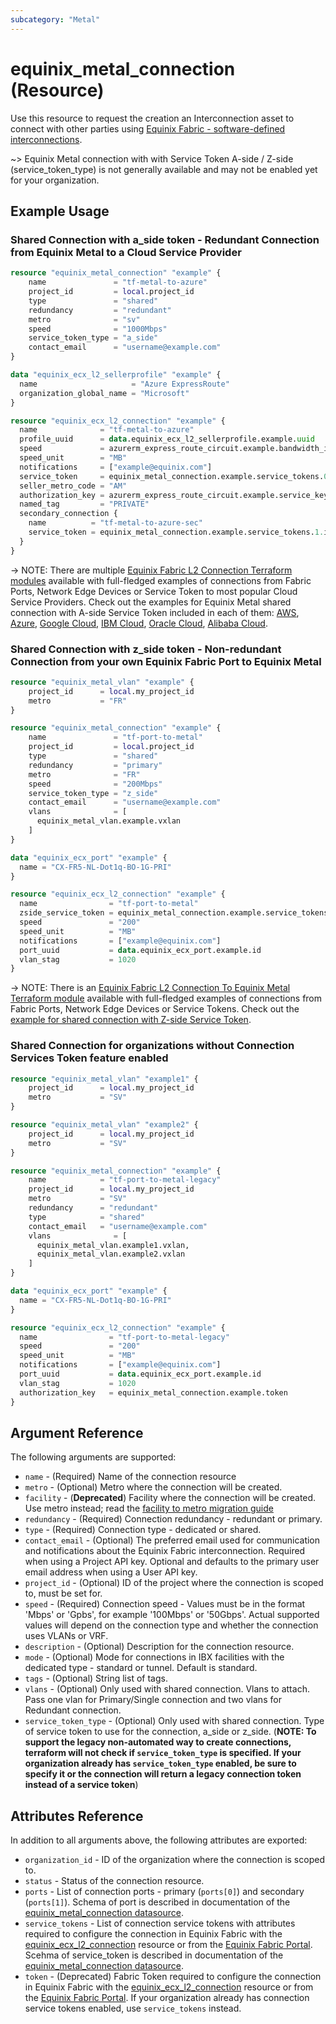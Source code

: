 ```yaml
---
subcategory: "Metal"
---
```


# equinix_metal_connection (Resource)

Use this resource to request the creation an Interconnection asset to connect with other parties using [Equinix Fabric - software-defined interconnections](https://metal.equinix.com/developers/docs/networking/fabric/).

~> Equinix Metal connection with with Service Token A-side / Z-side (service_token_type) is not generally available and may not be enabled yet for your organization.

## Example Usage

### Shared Connection with a_side token - Redundant Connection from Equinix Metal to a Cloud Service Provider

```terraform
resource "equinix_metal_connection" "example" {
    name               = "tf-metal-to-azure"
    project_id         = local.project_id
    type               = "shared"
    redundancy         = "redundant"
    metro              = "sv"
    speed              = "1000Mbps"
    service_token_type = "a_side"
    contact_email      = "username@example.com"
}

data "equinix_ecx_l2_sellerprofile" "example" {
  name                     = "Azure ExpressRoute"
  organization_global_name = "Microsoft"
}

resource "equinix_ecx_l2_connection" "example" {
  name              = "tf-metal-to-azure"
  profile_uuid      = data.equinix_ecx_l2_sellerprofile.example.uuid
  speed             = azurerm_express_route_circuit.example.bandwidth_in_mbps
  speed_unit        = "MB"
  notifications     = ["example@equinix.com"]
  service_token     = equinix_metal_connection.example.service_tokens.0.id
  seller_metro_code = "AM"
  authorization_key = azurerm_express_route_circuit.example.service_key
  named_tag         = "PRIVATE"
  secondary_connection {
    name          = "tf-metal-to-azure-sec"
    service_token = equinix_metal_connection.example.service_tokens.1.id
  }
}
```

-> NOTE: There are multiple [Equinix Fabric L2 Connection Terraform modules](https://registry.terraform.io/search/modules?namespace=equinix-labs&q=fabric-connection) available with full-fledged examples of connections from Fabric Ports, Network Edge Devices or Service Token to most popular Cloud Service Providers. Check out the examples for Equinix Metal shared connection with A-side Service Token included in each of them: [AWS](https://registry.terraform.io/modules/equinix-labs/fabric-connection-aws/equinix/latest/examples/service-token-metal-to-aws-connection), [Azure](https://registry.terraform.io/modules/equinix-labs/fabric-connection-azure/equinix/latest/examples/service-token-metal-to-azure-connection), [Google Cloud](https://registry.terraform.io/modules/equinix-labs/fabric-connection-gcp/equinix/latest/examples/service-token-metal-to-gcp-connection), [IBM Cloud](https://registry.terraform.io/modules/equinix-labs/fabric-connection-ibm/equinix/latest/examples/service-token-metal-to-ibm-connection), [Oracle Cloud](https://registry.terraform.io/modules/equinix-labs/fabric-connection-oci/equinix/latest/examples/service-token-metal-to-oci-connection), [Alibaba Cloud](https://registry.terraform.io/modules/equinix-labs/fabric-connection-alibaba/equinix/latest/examples/service-token-metal-to-alibaba-connection).

### Shared Connection with z_side token - Non-redundant Connection from your own Equinix Fabric Port to Equinix Metal

```terraform
resource "equinix_metal_vlan" "example" {
    project_id      = local.my_project_id
    metro           = "FR"
}

resource "equinix_metal_connection" "example" {
    name               = "tf-port-to-metal"
    project_id         = local.project_id
    type               = "shared"
    redundancy         = "primary"
    metro              = "FR"
    speed              = "200Mbps"
    service_token_type = "z_side"
    contact_email      = "username@example.com"
    vlans              = [
      equinix_metal_vlan.example.vxlan
    ]
}

data "equinix_ecx_port" "example" {
  name = "CX-FR5-NL-Dot1q-BO-1G-PRI"
}

resource "equinix_ecx_l2_connection" "example" {
  name                = "tf-port-to-metal"
  zside_service_token = equinix_metal_connection.example.service_tokens.0.id
  speed               = "200"
  speed_unit          = "MB"
  notifications       = ["example@equinix.com"]
  port_uuid           = data.equinix_ecx_port.example.id
  vlan_stag           = 1020
}
```

-> NOTE: There is an [Equinix Fabric L2 Connection To Equinix Metal Terraform module](https://registry.terraform.io/modules/equinix-labs/fabric-connection-metal/equinix/latest) available with full-fledged examples of connections from Fabric Ports, Network Edge Devices or Service Tokens. Check out the [example for shared connection with Z-side Service Token](https://registry.terraform.io/modules/equinix-labs/fabric-connection-metal/equinix/0.2.0/examples/fabric-port-connection-with-zside-token).

### Shared Connection for organizations without Connection Services Token feature enabled

```terraform
resource "equinix_metal_vlan" "example1" {
    project_id      = local.my_project_id
    metro           = "SV"
}

resource "equinix_metal_vlan" "example2" {
    project_id      = local.my_project_id
    metro           = "SV"
}

resource "equinix_metal_connection" "example" {
    name            = "tf-port-to-metal-legacy"
    project_id      = local.my_project_id
    metro           = "SV"
    redundancy      = "redundant"
    type            = "shared"
    contact_email   = "username@example.com"
    vlans              = [
      equinix_metal_vlan.example1.vxlan,
      equinix_metal_vlan.example2.vxlan
    ]
}

data "equinix_ecx_port" "example" {
  name = "CX-FR5-NL-Dot1q-BO-1G-PRI"
}

resource "equinix_ecx_l2_connection" "example" {
  name                = "tf-port-to-metal-legacy"
  speed               = "200"
  speed_unit          = "MB"
  notifications       = ["example@equinix.com"]
  port_uuid           = data.equinix_ecx_port.example.id
  vlan_stag           = 1020
  authorization_key   = equinix_metal_connection.example.token
}
```

## Argument Reference

The following arguments are supported:

* `name` - (Required) Name of the connection resource
* `metro` - (Optional) Metro where the connection will be created.
* `facility` - (**Deprecated**) Facility where the connection will be created. Use metro instead; read the [facility to metro migration guide](https://registry.terraform.io/providers/equinix/equinix/latest/docs/guides/migration_guide_facilities_to_metros_devices)
* `redundancy` - (Required) Connection redundancy - redundant or primary.
* `type` - (Required) Connection type - dedicated or shared.
* `contact_email` - (Optional) The preferred email used for communication and notifications about the Equinix Fabric interconnection. Required when using a Project API key. Optional and defaults to the primary user email address when using a User API key.
* `project_id` - (Optional) ID of the project where the connection is scoped to, must be set for.
* `speed` - (Required) Connection speed - Values must be in the format '<number>Mbps' or '<number>Gpbs', for example '100Mbps' or '50Gbps'. Actual supported values will depend on the connection type and whether the connection uses VLANs or VRF.
* `description` - (Optional) Description for the connection resource.
* `mode` - (Optional) Mode for connections in IBX facilities with the dedicated type - standard or tunnel. Default is standard.
* `tags` - (Optional) String list of tags.
* `vlans` - (Optional) Only used with shared connection. Vlans to attach. Pass one vlan for Primary/Single connection and two vlans for Redundant connection.
* `service_token_type` - (Optional) Only used with shared connection. Type of service token to use for the connection, a_side or z_side. (**NOTE: To support the legacy non-automated way to create connections, terraform will not check if `service_token_type` is specified. If your organization already has `service_token_type` enabled, be sure to specify it or the connection will return a legacy connection token instead of a service token**)

## Attributes Reference

In addition to all arguments above, the following attributes are exported:

* `organization_id` - ID of the organization where the connection is scoped to.
* `status` - Status of the connection resource.
* `ports` - List of connection ports - primary (`ports[0]`) and secondary (`ports[1]`). Schema of port is described in documentation of the [equinix_metal_connection datasource](../data-sources/equinix_metal_connection.md).
* `service_tokens` - List of connection service tokens with attributes required to configure the connection in Equinix Fabric with the [equinix_ecx_l2_connection](./equinix_ecx_l2_connection.md) resource or from the [Equinix Fabric Portal](https://ecxfabric.equinix.com/dashboard). Scehma of service_token is described in documentation of the [equinix_metal_connection datasource](../data-sources/equinix_metal_connection.md).
* `token` - (Deprecated) Fabric Token required to configure the connection in Equinix Fabric with the [equinix_ecx_l2_connection](./equinix_ecx_l2_connection.md) resource or from the [Equinix Fabric Portal](https://ecxfabric.equinix.com/dashboard). If your organization already has connection service tokens enabled, use `service_tokens` instead.
